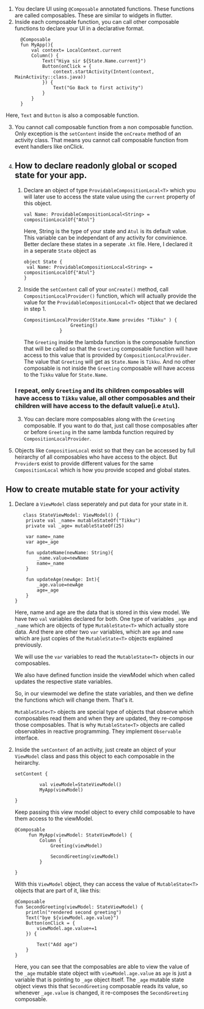 1. You declare UI using `@Composable` annotated functions. These functions are called composables. These are similar to widgets in flutter.
2. Inside each composable function, you can call other composable functions to declare your UI in a declarative format.
   ```
     @Composable
     fun MyApp(){
         val context= LocalContext.current
         Column() {
             Text("Hiya sir ${State.Name.current}")
             Button(onClick = {
                 context.startActivity(Intent(context, MainActivity::class.java))
             }) {
                 Text("Go Back to first activity")
             }
         }
     }
   ```
  Here, `Text` and `Button` is also a composable function.

3. You cannot call composable function from a non composable function. Only exception is the `setContent` inside the `onCreate` method of an activity class. That means you cannot call composable function from event handlers like onClick.

4. ## How to declare readonly global or scoped state for your app.
   
   1. Declare an object of type `ProvidableCompositionLocal<T>` which you will later use to access the state value using the `current` property of this object.
      ```
      val Name: ProvidableCompositionLocal<String> = compositionLocalOf{"Atul"}
      ```
      Here, String is the type of your state and `Atul` is its default value.
      This variable can be independant of any activity for convinience. Better declare these states in a seperate `.kt` file. Here, I declared it in a seperate `State` object as
      ```
      object State {
       val Name: ProvidableCompositionLocal<String> = compositionLocalOf{"Atul"}
      }
      ```
   
   3. Inside the `setContent` call of your `onCreate()` method, call `CompositionLocalProvider()` function, which will actually provide the value for the `ProvidableCompositionLocal<T>` object that we declared in step 1.
   
      ```
      CompositionLocalProvider(State.Name provides "Tikku" ) {
                       Greeting()
                   }
      ```
      The `Greeting` inside the lambda function is the composable function that will be called so that the `Greeting` composable function will have access to this value that is provided by `CompositionLocalProvider`. The value that `Greeting` will get as `State.Name` is `Tikku`. And no other composable is not inside the `Greeting` composable will have access to the `Tikku` value for `State.Name`. 
   
   ### I repeat, only `Greeting` and its children composables will have access to `Tikku` value, all other composables and their children will have access to the default value(i.e `Atul`).
   
   3. You can declare more composables along with the `Greeting` composable. If you want to do that, just call those composables after or before `Greeting` in the same lambda function required by `CompositionLocalProvider`.


5. Objects like `CompositionLocal` exist so that they can be accessed by full heirarchy of all composables who have access to the object. But `Provider`s exist to provide different values for the same `CompositionLocal` which is how you provide scoped and global states.

## How to create mutable state for your activity

1. Declare a `ViewModel` class seperately and put data for your state in it.
   ```
      class StateViewModel: ViewModel() {
       private val _name= mutableStateOf("Tikku")
       private val _age= mutableStateOf(25)
   
       var name=_name
       var age=_age
   
       fun updateName(newName: String){
           _name.value=newName
           name=_name
       }
   
       fun updateAge(newAge: Int){
           _age.value=newAge
           age=_age
       }
   }
   ```
   Here, name and age are the data that is stored in this view model.
   We have two `val` variables declared for both. One type of variables `_age` and `_name` which are objects of type `MutableState<T>` which actually store data.
   And there are other two `var` variables, which are `age` and `name` which are just copies of the `MutableState<T>` objects explained previously.

   We will use the `var` variables to read the `MutableState<T>` objects in our composables.

   We also have defined function inside the viewModel which when called updates the respective state variables.

   So, in our viewmodel we define the state variables, and then we define the functions which will change them. That's it.

   `MutableState<T>` objects are special type of objects that observe which composables read them and when they are updated, they re-compose those composables. That is why `MutableState<T>` objects are called observables in reactive programming. They implement `Observable` interface.


2. Inside the `setContent` of an activity, just create an object of your `ViewModel` class and pass this object to each composable in the heirarchy.

   ```
   setContent {

            val viewModel=StateViewModel()
            MyApp(viewModel)
                
   }
   ```
   Keep passing this view model object to every child composable to have them access to the viewModel.
   ```
   @Composable
        fun MyApp(viewModel: StateViewModel) {
            Column {
                Greeting(viewModel)

                SecondGreeting(viewModel)
            }

   }
   ```
   With this `ViewModel` object, they can access the value of `MutableState<T>` objects that are part of it, like this:
   ```
   @Composable
   fun SecondGreeting(viewModel: StateViewModel) {
       println("rendered second greeting")
       Text("bye ${viewModel.age.value}")
       Button(onClick = {
           viewModel.age.value+=1
       }) {
   
           Text("Add age")
       }
   }

   ```
   Here, you can see that the composables are able to view the value of the `_age` mutable state object with `viewModel.age.value` as `age` is just a variable that is pointing to `_age` object itself.
   The `_age` mutable state object views this that `SecondGreeting` composable reads its value, so whenever `_age.value` is changed, it re-composes the `SecondGreeting` composable.
   

